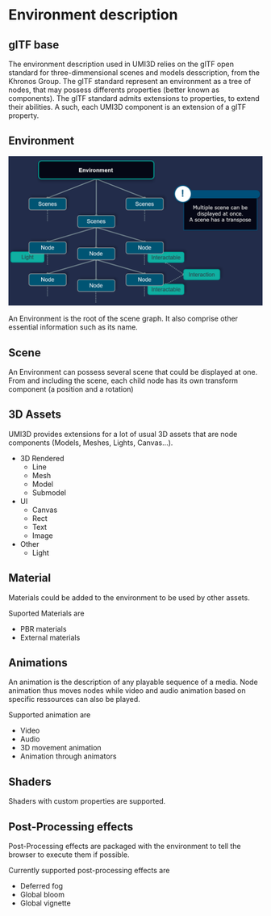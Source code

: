 # Environment description

## glTF base

The environment description used in UMI3D relies on the glTF open standard for three-dimmensional scenes and models desscription, from the Khronos Group. The glTF standard represent an environment as a tree of nodes, that may possess differents properties (better known as components). The glTF standard admits extensions to properties, to extend their abilities. A such, each UMI3D component is an extension of a glTF property.

## Environment

![image.png](./img/api-environment-description.png)

An Environment is the root of the scene graph. It also comprise other essential information such as its name.

## Scene

An Environment can possess several scene that could be displayed at one. From and including the scene, each child node has its own transform component (a position and a rotation)

## 3D Assets

UMI3D provides extensions for a lot of usual 3D assets that are node components (Models, Meshes, Lights, Canvas...).

- 3D Rendered
    - Line
    - Mesh
    - Model
    - Submodel
- UI
    - Canvas
    - Rect
    - Text
    - Image
- Other
    - Light

## Material

Materials could be added to the environment to be used by other assets.

Suported Materials are

- PBR materials
- External materials

## Animations

An animation is the description of any playable sequence of a media. Node animation thus moves nodes while video and audio animation based on specific ressources can also be played.

Supported animation are

- Video
- Audio
- 3D movement animation
- Animation through animators

## Shaders

Shaders with custom properties are supported.

## Post-Processing effects

Post-Processing effects are packaged with the environment to tell the browser to execute them if possible.

Currently supported post-processing effects are

- Deferred fog
- Global bloom
- Global vignette

